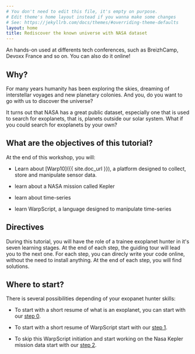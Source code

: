 ```yaml
---
# You don't need to edit this file, it's empty on purpose.
# Edit theme's home layout instead if you wanna make some changes
# See: https://jekyllrb.com/docs/themes/#overriding-theme-defaults
layout: home
title: Rediscover the known universe with NASA dataset
---
```


An hands-on used at differents tech conferences, such as BreizhCamp, Devoxx France and so on. You can also do it online!

## Why?

For many years humanity has been exploring the skies, dreaming of interstellar voyages and new planetary colonies. And you, do you want to go with us to discover the universe?

It turns out that NASA has a great public dataset, especially one that is used to search for exoplanets, that is, planets outside our solar system. What if you could search for exoplanets by your own?

## What are the objectives of this tutorial?

At the end of this workshop, you will:

* Learn about [Warp10]({{ site.doc_url }}), a platform designed to collect, store and manipulate sensor data.

* learn about a NASA mission called Kepler

* learn about time-series

* learn WarpScript, a language designed to manipulate time-series

## Directives

During this tutorial, you will have the role of a trainee exoplanet hunter in it's seven learning stages. At the end of each step, the guiding tour will lead you to the next one. For each step, you can direcly write your code online, without the need to install anything. At the end of each step, you will find solutions.

## Where to start?

There is several possibilities depending of your exopanet hunter skills:

* To start with a short resume of what is an exoplanet, you can start with our [step 0](./step-0-Exoplanets-and-where-to-find-them).

* To start with a short resume of WarpScript start with our [step 1](./step-1-WarpScript/1.1-Getting-started-with-WarpScript/).

* To skip this WarpScript initiation and start working on the Nasa Kepler mission data start with our [step 2](./step-2-Keplers-Data/2.1-Did-you-said-Time-Series/).
